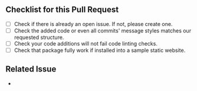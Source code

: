 ## Checklist for this Pull Request

- [ ] Check if there is already an open issue. If not, please create one.
- [ ] Check the added code or even all commits' message styles matches our requested structure.
- [ ] Check your code additions will not fail code linting checks.
- [ ] Check that package fully work if installed into a sample static website.

## Related Issue

- []()
